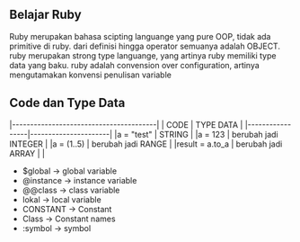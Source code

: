 Belajar Ruby
------------
Ruby merupakan bahasa scipting languange yang pure OOP, tidak ada primitive di ruby. dari definisi hingga operator semuanya
adalah OBJECT. ruby merupakan strong type languange, yang artinya ruby memiliki type data yang baku.
ruby adalah convension over configuration, artinya mengutamakan konvensi penulisan variable

Code dan Type Data
------------------

|----------------------------------------|
|     CODE        | TYPE DATA            |
|-----------------|----------------------|
|a       = "test" | STRING               |
|a       = 123    | berubah jadi INTEGER |
|a       = (1..5) | berubah jadi RANGE   |
|result  = a.to_a | berubah jadi ARRAY   |
|


 * $global       -> global variable
 * @instance     -> instance variable
 * @@class       -> class variable
 * lokal         -> local variable
 * CONSTANT      -> Constant
 * Class         -> Constant names
 * :symbol       -> symbol
